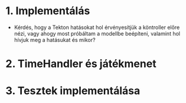 # 1. Implementálás
  
  - Kérdés, hogy a Tekton hatásokat hol érvényesítjük a köntroller előre nézi, vagy ahogy most próbáltam a modellbe beépíteni, valamint hol hívjuk meg a hatásukat és mikor?

# 2. TimeHandler és játékmenet

# 3. Tesztek implementálása
